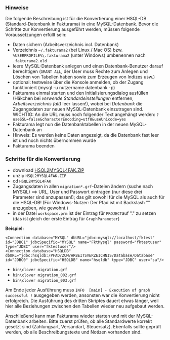 ### Hinweise
Die folgende Beschreibung ist für die Konvertierung einer HSQL-DB (Standard-Datenbank in Fakturama) in eine MySQL-Datenbank. Bevor die Schritte zur Konvertierung ausgeführt werden, müssen folgende Voraussetzungen erfüllt sein:

- Daten sichern (Arbeitsverzeichnis incl. Datenbank)
- Verzeichnis `~/.fakturama2` (bei Linux / Mac OS) bzw. `%USERPROFILE%\.fakturama2` (unter Windows) umbenennen nach `.fakturama2.old`
- leere MySQL-Datenbank anlegen und einen Datenbank-Benutzer darauf berechtigen (`GRANT ALL`, der User muss Rechte zum Anlegen und Löschen von Tabellen haben sowie zum Erzeugen von Indizes usw.)
- optional: testweise über die Konsole anmelden, ob der Zugang funktioniert (mysql -u nutzername datenbank -p)
- Fakturama einmal starten und den Initialisierungsdialog ausfüllen (Häkchen bei _verwende Standardeinstellungen_ entfernen, _Arbeitsverzeichnis (alt)_ leer lassen!), wobei bei _Datenbank_ die Zugangsdaten zur neuen MySQL-Datenbank einzutragen sind. WICHTIG: An die URL muss noch folgender Text angehängt werden: `?useSSL=false&characterEncoding=utf8&useUnicode=yes`
- Fakturama legt nun die Datenbanktabellen in der neuen MySQL-Datenbank an
- Hinweis: Es werden keine Daten angezeigt, da die Datenbank fast leer ist und noch nichts übernommen wurde
- Fakturama beenden

### Schritte für die Konvertierung

- download [HSQL2MYSQL4FAK.ZIP](https://files.fakturama.info/release/HSQL2MYSQL4FAK.ZIP)
- unzip `HSQL2MYSQL4FAK.ZIP`
- cd `HSQL2MYSQL4FAK`
- Zugangsdaten in allen `migration*.grf`-Dateien ändern (suche nach MYSQL) ==> URL, User und Passwort eintragen (nur diese drei Parameter sind anzupassen!); das gilt sowohl für die MySQL als auch für die HSQL-DB! (Für Windows-Nutzer: Der Pfad ist mit Backslash "\" anzugeben, wie gewohnt.)
- in der Datei `workspace.prm` ist der Eintrag für `PROJECT`auf "." zu setzen (das ist gleich der erste Eintrag für `GraphParameter`)

**Beispiel:**

	<Connection database="MYSQL" dbURL="jdbc:mysql://localhost/fktest" id="JDBC1" jdbcSpecific="MYSQL" name="FktMysql" password="fktestuser" type="JDBC" user="fktestuser"/>
	<Connection database="HSQLDB" dbURL="jdbc:hsqldb:/PFAD/ZUM/ARBEITSVERZEICHNIS/Database/Database" id="JDBC0" jdbcSpecific="HSQLDB" name="hsqldb" type="JDBC" user="sa"/>

- `bin\clover migration.grf`
- `bin\clover migration_002.grf`
- `bin\clover migration_003.grf`

Am Ende jeder Ausführung muss `INFO  [main] - Execution of graph successful !` ausgegeben werden, ansonsten war die Konvertierung nicht erfolgreich. Die Ausführung des dritten Skriptes dauert etwas länger, weil hier alle Beziehungen zwischen den Tabellen wieder neu aufgebaut werden.

Anschließend kann man Fakturama wieder starten und mit der MySQL-Datenbank arbeiten. Bitte zuerst prüfen, ob alle Standardwerte korrekt gesetzt sind (Zahlungsart, Versandart, Steuersatz). Ebenfalls sollte geprüft werden, ob alle Beschreibungstexte und Notizen vorhanden sind. 